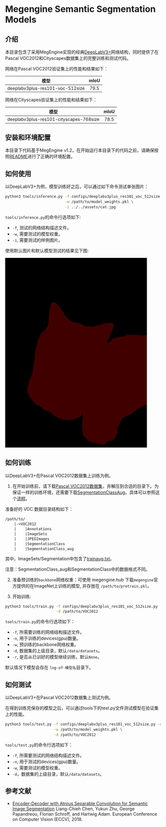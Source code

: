 # Megengine Semantic Segmentation Models

## 介绍

本目录包含了采用MegEngine实现的经典[DeepLabV3+](https://arxiv.org/abs/1802.02611.pdf)网络结构，同时提供了在Pascal VOC2012和Cityscapes数据集上的完整训练和测试代码。

网络在Pascal VOC2012验证集上的性能和结果如下：

| 模型                             | mIoU |
| ---                              | :--: |
| deeplabv3plus-res101-voc-512size | 79.5 |

网络在Cityscapes验证集上的性能和结果如下：

| 模型                                    | mIoU |
| ---                                     | :--: |
| deeplabv3plus-res101-cityscapes-768size | 78.5 |

## 安装和环境配置

本目录下代码基于MegEngine v1.2，在开始运行本目录下的代码之前，请确保按照[README](../../../README.md)进行了正确的环境配置。

## 如何使用

以DeepLabV3+为例，模型训练好之后，可以通过如下命令测试单张图片：

```bash
python3 tools/inference.py -f configs/deeplabv3plus_res101_voc_512size.py \
                           -w /path/to/model_weights.pkl \
                           -i ../../assets/cat.jpg
```

`tools/inference.py`的命令行选项如下:

- `-f`, 测试的网络结构描述文件。
- `-w`, 需要测试的模型权重。
- `-i`, 需要测试的样例图片。

使用默认图片和默认模型测试的结果见下图:

![demo image](../../assets/cat_seg_out.jpg)

## 如何训练

以DeepLabV3+在Pascal VOC2012数据集上训练为例。

1. 在开始训练前，请下载[Pascal VOC2012数据集](http://host.robots.ox.ac.uk/pascal/VOC/voc2012/#data)，并解压到合适的目录下。为保证一样的训练环境，还需要下载[SegmentationClassAug](https://www.dropbox.com/s/oeu149j8qtbs1x0/SegmentationClassAug.zip?dl=0&file_subpath=%2FSegmentationClassAug)。具体可以参照这个[流程](https://www.sun11.me/blog/2018/how-to-use-10582-trainaug-images-on-DeeplabV3-code/)。

准备好的 VOC 数据目录结构如下：

```
/path/to/
    |->VOC2012
    |    |Annotations
    |    |ImageSets
    |    |JPEGImages
    |    |SegmentationClass
    |    |SegmentationClass_aug
```

其中，ImageSets/Segmentation中包含了[trainaug.txt](https://gist.githubusercontent.com/sun11/2dbda6b31acc7c6292d14a872d0c90b7/raw/5f5a5270089239ef2f6b65b1cc55208355b5acca/trainaug.txt)。

注意：SegmentationClass_aug和SegmentationClass中的数据格式不同。

2. 准备预训练的`backbone`网络权重：可使用 megengine.hub 下载`megengine`官方提供的在ImageNet上训练的模型, 并存放在 `/path/to/pretrain.pkl`。

3. 开始训练:

```bash
python3 tools/train.py -f configs/deeplabv3plus_res101_voc_512size.py -n 8 \
                       -d /path/to/VOC2012
```

`tools/train.py`的命令行选项如下：

- `-f`, 所需要训练的网络结构描述文件。
- `-n`, 用于训练的devices(gpu)数量。
- `-w`, 预训练的backbone网络权重。
- `-d`, 数据集的上级目录，默认`/data/datasets`。
- `-r`, 是否从已训好的模型继续训练，默认`None`。

默认情况下模型会存在 `log-of-模型名`目录下。

## 如何测试

以DeepLabV3+在Pascal VOC2012数据集上测试为例。

在得到训练完保存的模型之后，可以通过tools下的test.py文件测试模型在验证集上的性能。

```bash
python3 tools/test.py -f configs/deeplabv3plus_res101_voc_512size.py -n 8 \
                      -w /path/to/model_weights.pkl \
                      -d /path/to/VOC2012
```

`tools/test.py`的命令行选项如下：

- `-f`, 所需要测试的网络结构描述文件。
- `-n`, 用于测试的devices(gpu)数量。
- `-w`, 需要测试的模型权重。
- `-d`，数据集的上级目录，默认`/data/datasets`。

## 参考文献

- [Encoder-Decoder with Atrous Separable Convolution for Semantic Image Segmentation](https://arxiv.org/abs/1802.02611) Liang-Chieh Chen, Yukun Zhu, George Papandreou, Florian Schroff, and Hartwig Adam. European Conference on Computer Vision (ECCV), 2018.

